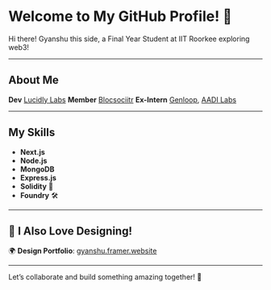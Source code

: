 # Welcome to My GitHub Profile! 🚀

Hi there! Gyanshu this side, a Final Year Student at IIT Roorkee exploring web3!

---

## About Me

**Dev** [Lucidly Labs](https://github.com/lucidlylabs)
**Member** [Blocsociitr](https://github.com/BlocSoc-iitr)
**Ex-Intern** [Genloop](https://github.com/genloop), [AADI Labs](https://bitbucket.org/rrpadhy/workspace/overview/)  

---

## My Skills

- **Next.js** 
- **Node.js**   
- **MongoDB**  
- **Express.js**  
- **Solidity** 📜  
- **Foundry** 🛠️    

---

## 🎨 I Also Love Designing!

🌍 **Design Portfolio**: [gyanshu.framer.website](https://gyanshu.framer.website/)

---

Let’s collaborate and build something amazing together! 🚀
